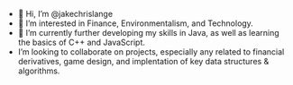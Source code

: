 - 👋 Hi, I’m @jakechrislange
- 👀 I’m interested in Finance, Environmentalism, and Technology.
- 🌱 I’m currently further developing my skills in Java, as well as learning the basics of C++ and JavaScript.
-    I’m looking to collaborate on projects, especially any related to financial derivatives, game design, and implentation of key data structures & algorithms.


<!---
jakechrislange/jakechrislange is a ✨ speecial ✨ repository because its `README.md` (this file) appears on your GitHub profile.
You can click the Preview link to take a look at your changes.
--->
